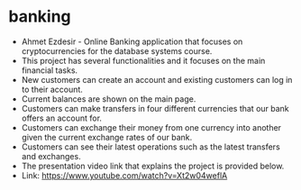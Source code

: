 # banking
* Ahmet Ezdesir - Online Banking application that focuses on cryptocurrencies for the database systems course.
* This project has several functionalities and it focuses on the main financial tasks.
* New customers can create an account and existing customers can log in to their account.
* Current balances are shown on the main page.
* Customers can make transfers in four different currencies that our bank offers an account for.
* Customers can exchange their money from one currency into another given the current exchange rates of our bank.
* Customers can see their latest operations such as the latest transfers and exchanges.
* The presentation video link that explains the project is provided below.
* Link: https://www.youtube.com/watch?v=Xt2w04weflA
